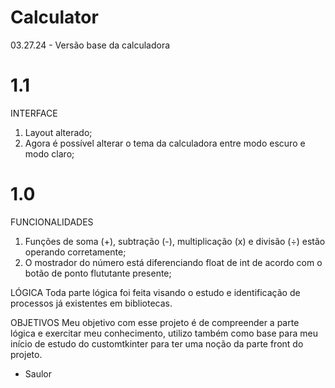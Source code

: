 # Calculator
03.27.24 - Versão base da calculadora

# 1.1
INTERFACE
  1. Layout alterado;
  2. Agora é possível alterar o tema da calculadora entre modo escuro e modo claro;


# 1.0
FUNCIONALIDADES
  1. Funções de soma (+), subtração (-), multiplicação (x) e divisão (÷) estão operando corretamente;
  2. O mostrador do número está diferenciando float de int de acordo com o botão de ponto flututante presente;

LÓGICA
  Toda parte lógica foi feita visando o estudo e identificação de processos já existentes em bibliotecas.

OBJETIVOS
  Meu objetivo com esse projeto é de compreender a parte lógica e exercitar meu conhecimento, utilizo também
  como base para meu início de estudo do customtkinter para ter uma noção da parte front do projeto.

- Saulor

